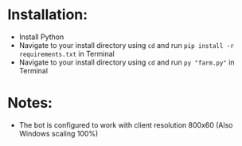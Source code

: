 
# Installation:

* Install Python
* Navigate to your install directory using `cd` and run `pip install -r requirements.txt` in Terminal
* Navigate to your install directory using `cd` and run `py "farm.py"` in Terminal

# Notes:

* The bot is configured to work with client resolution 800x60 (Also Windows scaling 100%) 

